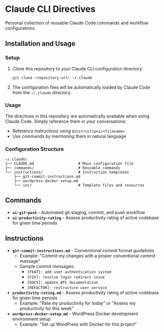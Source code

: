 # Claude CLI Directives

Personal collection of reusable Claude Code commands and workflow configurations.

## Installation and Usage

### Setup

1. Clone this repository to your Claude CLI configuration directory:
   ```bash
   git clone <repository-url> ~/.claude
   ```

2. The configuration files will be automatically loaded by Claude Code from the `~/.claude` directory.

### Usage

The directives in this repository are automatically available when using Claude Code. Simply reference them in your conversations:

- Reference instructions using `@instructions/<filename>` 
- Use commands by mentioning them in natural language

### Configuration Structure

```
~/.claude/
├── CLAUDE.md                    # Main configuration file
├── commands/                    # Reusable commands
└── instructions/                # Instruction templates
    ├── git-commit-instructions.md
    ├── wordpress-docker-setup.md
    └── inc/                     # Template files and resources
```

## Commands

- **`ai-git-push`** - Automated git staging, commit, and push workflow
- **`ai-productivity-rating`** - Assess productivity rating of active codebase for given time periods

## Instructions

- **`git-commit-instructions.md`** - Conventional commit format guidelines
  - Example: "Commit my changes with a proper conventional commit message"
  - Sample commit messages:
    - `[FEAT]: add user authentication system`
    - `[FIX]: resolve login redirect issue`
    - `[DOCS]: update API documentation`
    - `[REFACTOR]: restructure user service`
- **`productivity-rating.md`** - Assess productivity rating of active codebase for given time periods 
  - Example: "Rate my productivity for today" or "Assess my productivity for this week"
- **`wordpress-docker-setup.md`** - WordPress Docker development environment setup
  - Example: "Set up WordPress with Docker for this project"

